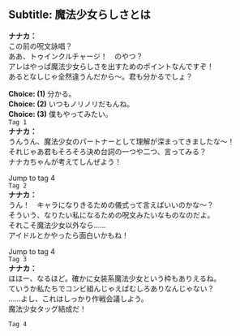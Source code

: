 # 

  
## Subtitle: 魔法少女らしさとは
  
**ナナカ：**  
この前の呪文詠唱？  
ああ、トゥインクルチャージ！　のやつ？  
アレはやっぱ魔法少女らしさを出すためのポイントなんですぞ！  
あるとなしじゃ全然違うんだから～。君も分かるでしょ？  
  
**Choice: (1)**  分かる。  
**Choice: (2)**  いつもノリノリだもんね。  
**Choice: (3)**  僕もやってみたい。  
`Tag 1`  
**ナナカ：**  
うんうん、魔法少女のパートナーとして理解が深まってきましたな～！  
それじゃあ君もそろそろ決め台詞の一つや二つ、言ってみる？  
ナナカちゃんが考えてしんぜよう！  
  
Jump to tag 4  
`Tag 2`  
**ナナカ：**  
うん！　キャラになりきるための儀式って言えばいいのかな～？  
そういう、なりたい私になるための呪文みたいなものなのだよ。  
それこそ魔法少女以外なら……  
アイドルとかやったら面白いかもね！  
  
Jump to tag 4  
`Tag 3`  
**ナナカ：**  
ほほー、なるほど。確かに女装系魔法少女という枠もありえるね。  
ていうか私たちでコンビ組んじゃえばむしろありなんじゃない？  
……よし、これはしっかり作戦会議しよう。  
魔法少女タッグ結成だ！  
  
`Tag 4`  
